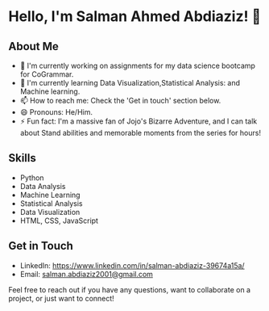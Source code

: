 # Hello, I'm Salman Ahmed Abdiaziz! 👋

## About Me

- 🔭 I'm currently working on assignments for my data science bootcamp for CoGrammar.
- 🌱 I'm currently learning Data Visualization,Statistical Analysis: and Machine learning.
- 📫 How to reach me: Check the 'Get in touch' section below.
- 😄 Pronouns: He/Him.
- ⚡ Fun fact: I'm a massive fan of Jojo's Bizarre Adventure, and I can talk about Stand abilities and memorable moments from the series for hours!

## Skills

- Python
- Data Analysis
- Machine Learning
- Statistical Analysis
- Data Visualization
- HTML, CSS, JavaScript

## Get in Touch

- LinkedIn: https://www.linkedin.com/in/salman-abdiaziz-39674a15a/
- Email: salman.abdiaziz2001@gmail.com

Feel free to reach out if you have any questions, want to collaborate on a project, or just want to connect!

